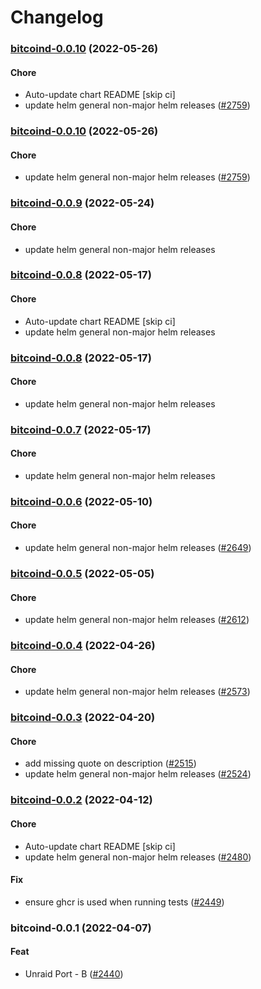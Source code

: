 # Changelog<br>


<a name="bitcoind-0.0.10"></a>
### [bitcoind-0.0.10](https://github.com/truecharts/apps/compare/bitcoind-0.0.9...bitcoind-0.0.10) (2022-05-26)

#### Chore

* Auto-update chart README [skip ci]
* update helm general non-major helm releases ([#2759](https://github.com/truecharts/apps/issues/2759))



<a name="bitcoind-0.0.10"></a>
### [bitcoind-0.0.10](https://github.com/truecharts/apps/compare/bitcoind-0.0.9...bitcoind-0.0.10) (2022-05-26)

#### Chore

* update helm general non-major helm releases ([#2759](https://github.com/truecharts/apps/issues/2759))



<a name="bitcoind-0.0.9"></a>
### [bitcoind-0.0.9](https://github.com/truecharts/apps/compare/bitcoind-0.0.8...bitcoind-0.0.9) (2022-05-24)

#### Chore

* update helm general non-major helm releases



<a name="bitcoind-0.0.8"></a>
### [bitcoind-0.0.8](https://github.com/truecharts/apps/compare/bitcoind-0.0.7...bitcoind-0.0.8) (2022-05-17)

#### Chore

* Auto-update chart README [skip ci]
* update helm general non-major helm releases



<a name="bitcoind-0.0.8"></a>
### [bitcoind-0.0.8](https://github.com/truecharts/apps/compare/bitcoind-0.0.7...bitcoind-0.0.8) (2022-05-17)

#### Chore

* update helm general non-major helm releases



<a name="bitcoind-0.0.7"></a>
### [bitcoind-0.0.7](https://github.com/truecharts/apps/compare/bitcoind-0.0.6...bitcoind-0.0.7) (2022-05-17)

#### Chore

* update helm general non-major helm releases



<a name="bitcoind-0.0.6"></a>
### [bitcoind-0.0.6](https://github.com/truecharts/apps/compare/bitcoind-0.0.5...bitcoind-0.0.6) (2022-05-10)

#### Chore

* update helm general non-major helm releases ([#2649](https://github.com/truecharts/apps/issues/2649))



<a name="bitcoind-0.0.5"></a>
### [bitcoind-0.0.5](https://github.com/truecharts/apps/compare/bitcoind-0.0.4...bitcoind-0.0.5) (2022-05-05)

#### Chore

* update helm general non-major helm releases ([#2612](https://github.com/truecharts/apps/issues/2612))



<a name="bitcoind-0.0.4"></a>
### [bitcoind-0.0.4](https://github.com/truecharts/apps/compare/bitcoind-0.0.3...bitcoind-0.0.4) (2022-04-26)

#### Chore

* update helm general non-major helm releases ([#2573](https://github.com/truecharts/apps/issues/2573))



<a name="bitcoind-0.0.3"></a>
### [bitcoind-0.0.3](https://github.com/truecharts/apps/compare/bitcoind-0.0.2...bitcoind-0.0.3) (2022-04-20)

#### Chore

* add missing quote on description ([#2515](https://github.com/truecharts/apps/issues/2515))
* update helm general non-major helm releases ([#2524](https://github.com/truecharts/apps/issues/2524))



<a name="bitcoind-0.0.2"></a>
### [bitcoind-0.0.2](https://github.com/truecharts/apps/compare/bitcoind-0.0.1...bitcoind-0.0.2) (2022-04-12)

#### Chore

* Auto-update chart README [skip ci]
* update helm general non-major helm releases ([#2480](https://github.com/truecharts/apps/issues/2480))

#### Fix

* ensure ghcr is used when running tests ([#2449](https://github.com/truecharts/apps/issues/2449))



<a name="bitcoind-0.0.1"></a>
### bitcoind-0.0.1 (2022-04-07)

#### Feat

* Unraid Port - B ([#2440](https://github.com/truecharts/apps/issues/2440))
